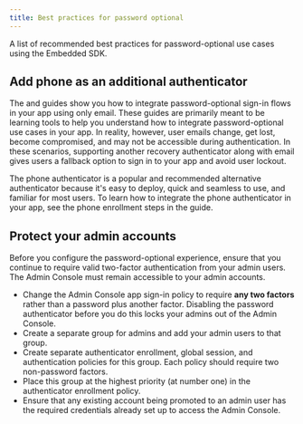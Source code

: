 ```yaml
---
title: Best practices for password optional
---
```


A list of recommended best practices for password-optional use cases using the Embedded SDK.

## Add phone as an additional authenticator

The <StackSnippet snippet="signupwithemail" inline/> and <StackSnippet snippet="signinwithemail" inline/> guides show you how to integrate password-optional sign-in flows in your app using only email. These guides are primarily meant to be learning tools to help you understand how to integrate password-optional use cases in your app. In reality, however, user emails change, get lost, become compromised, and may not be accessible during authentication. In these scenarios, supporting another recovery authenticator along with email gives users a fallback option to sign in to your app and avoid user lockout.

The phone authenticator is a popular and recommended alternative authenticator because it's easy to deploy, quick and seamless to use, and familiar for most users. To learn how to integrate the phone authenticator in your app, see the phone enrollment steps in the <StackSnippet snippet="signinwithpwdandphone" inline/> guide.

## Protect your admin accounts

Before you configure the password-optional experience, ensure that you continue to require valid two-factor authentication from your admin users. The Admin Console must remain accessible to your admin accounts.

* Change the Admin Console app sign-in policy to require **any two factors** rather than a password plus another factor. Disabling the password authenticator before you do this locks your admins out of the Admin Console.
* Create a separate group for admins and add your admin users to that group.
* Create separate authenticator enrollment, global session, and authentication policies for this group. Each policy should require two non-password factors.
* Place this group at the highest priority (at number one) in the authenticator enrollment policy.
* Ensure that any existing account being promoted to an admin user has the required credentials already set up to access the Admin Console.
